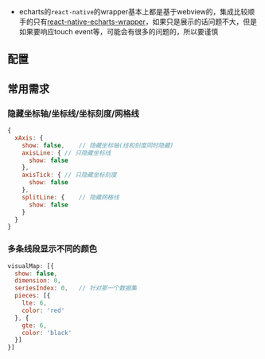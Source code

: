 - echarts的`react-native`的wrapper基本上都是基于webview的，集成比较顺手的只有[react-native-echarts-wrapper](https://github.com/tomLadder/react-native-echarts-wrapper)，如果只是展示的话问题不大，但是如果要响应touch event等，可能会有很多的问题的，所以要谨慎

## 配置

## 常用需求

### 隐藏坐标轴/坐标线/坐标刻度/网格线

```javascript
{
  xAxis: {
    show: false,	// 隐藏坐标轴(线和刻度同时隐藏)
    axisLine: {	// 只隐藏坐标线
      show: false
    },
    axisTick: {	// 只隐藏坐标刻度
      show: false
    },
    splitLine: {	// 隐藏网格线
      show: false
    }
  }
}
```

### 多条线段显示不同的颜色

```javascript
visualMap: [{
  show: false,
  dimension: 0, 
  seriesIndex: 0,	// 针对那一个数据集
  pieces: [{
    lte: 6,
    color: 'red'
  }, {
    gte: 6,
    color: 'black'
  }]
}]
```

